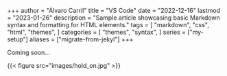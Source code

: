+++
author = "Álvaro Carril"
title = "VS Code"
date = "2022-12-16"
lastmod = "2023-01-26"
description = "Sample article showcasing basic Markdown syntax and formatting for HTML elements."
tags = [
    "markdown",
    "css",
    "html",
    "themes",
]
categories = [
    "themes",
    "syntax",
]
series = ["my-setup"]
aliases = ["migrate-from-jekyl"]
+++

Coming soon...

{{< figure src="images/hold_on.jpg" >}}